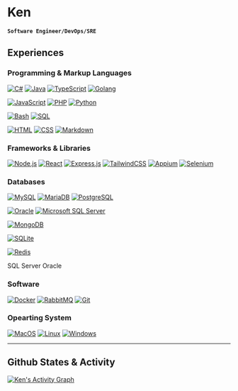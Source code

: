 # Ken

**`Software Engineer/DevOps/SRE`**

## Experiences

### Programming & Markup Languages

<a target="_blank" href="https://github.com/search?q=user%3Aken2020n+language%3Acsharp"><img alt="C#" src="https://custom-icon-badges.demolab.com/badge/C%23-68217A.svg?logo=cs2&logoColor=white"></a>
<a href="https://github.com/search?q=user%3Aken2020n+language%3Ajava"><img alt="Java" src="https://custom-icon-badges.demolab.com/badge/Java-007396.svg?logo=java&logoColor=white"></a>
<a href="https://github.com/search?q=user%3Aken2020n+language%3AtypeScript"><img alt="TypeScript" src="https://img.shields.io/badge/TypeScript-007ACC.svg?logo=typescript&logoColor=white"></a>
<a href="https://github.com/search?q=user%3Aken2020n+language%3Ago"><img alt="Golang" src="https://custom-icon-badges.demolab.com/badge/Golang-00AED8.svg?logo=go&logoColor=white"></a>

<a href="https://github.com/search?q=user%3Aken2020n+language%3Ajavascript"><img alt="JavaScript" src="https://img.shields.io/badge/JavaScript-F7DF1E.svg?logo=javascript&logoColor=black"></a>
<a href="https://github.com/search?q=user%3Aken2020n+language%3Aphp"><img alt="PHP" src="https://img.shields.io/badge/PHP-777BB4.svg?logo=php&logoColor=white"></a>
<a href="https://github.com/search?q=user%3Aken2020n+language%3Apython"><img alt="Python" src="https://img.shields.io/badge/Python-14354C.svg?logo=python&logoColor=white"></a>

<a href="https://github.com/search?q=user%3Aken2020n+language%3Abash"><img alt="Bash" src="https://img.shields.io/badge/Bash-121011.svg?logo=gnu-bash&logoColor=white"></a>
<a href="https://github.com/search?q=user%3Aken2020n+language%3Asql"><img alt="SQL" src="https://custom-icon-badges.demolab.com/badge/SQL-025E8C.svg?logo=database&logoColor=white"></a>

<a href="https://github.com/search?q=user%3Aken2020n+language%3Ahtml"><img alt="HTML" src="https://img.shields.io/badge/HTML-E34F26.svg?logo=html5&logoColor=white"></a>
<a href="https://github.com/search?q=user%3Aken2020n+language%3Acss"><img alt="CSS" src="https://img.shields.io/badge/CSS-1572B6.svg?logo=css3&logoColor=white"></a>
<a href="https://github.com/search?q=user%3Aken2020n+language%3Amarkdown"><img alt="Markdown" src="https://img.shields.io/badge/Markdown-000000.svg?logo=markdown&logoColor=white"></a>

### Frameworks & Libraries

<a href="#"><img alt="Node.js" src="https://img.shields.io/badge/Node.js-43853D.svg?logo=node.js&logoColor=white"></a>
<a href="#"><img alt="React" src="https://img.shields.io/badge/React-20232a.svg?logo=react&logoColor=%2361DAFB"></a>
<a href="#"><img alt="Express.js" src="https://img.shields.io/badge/Express.js-404d59.svg?logo=express&logoColor=white"></a>
<a href="#"><img alt="TailwindCSS" src="https://img.shields.io/badge/TailwindCSS-38BCF8?logo=tailwindcss&logoColor=white"></a>
<a href="#"><img alt="Appium" src="https://img.shields.io/badge/Appium-4E2D77?logo=appium&logoColor=white"></a>
<a href="#"><img alt="Selenium" src="https://img.shields.io/badge/Selenium-00AE00?logo=selenium&logoColor=white"></a>

### Databases


<a href="#"><img alt="MySQL" src="https://img.shields.io/badge/MySQL-42759B.svg?logo=mysql&logoColor=white"></a>
<a href="#"><img alt="MariaDB" src="https://img.shields.io/badge/MariaDB-BD9667.svg?logo=mariadb&logoColor=white"></a>
<a href="#"><img alt="PostgreSQL" src="https://img.shields.io/badge/PostgreSQL-32648C.svg?logo=postgresql&logoColor=white"></a>

<a href="#"><img alt="Oracle" src="https://img.shields.io/badge/Oracle-F7131C?logo=oracle&logoColor=white"></a>
<a href="#"><img alt="Microsoft SQL Server" src="https://img.shields.io/badge/Microsoft%20SQL%20Server-F7131C?logo=microsoftsqlserver&logoColor=white"></a>

<a href="#"><img alt="MongoDB" src="https://img.shields.io/badge/MongoDB-06AB4E.svg?logo=mongodb&logoColor=white"></a>

<a href="#"><img alt="SQLite" src="https://img.shields.io/badge/SQLite-3495D0?logo=sqlite&logoColor=white"></a>

<a href="#"><img alt="Redis" src="https://img.shields.io/badge/Redis-D6362A?logo=redis&logoColor=white"></a>

SQL Server
Oracle

### Software

<a href="#"><img alt="Docker" src="https://img.shields.io/badge/Docker-2592E5?logo=docker&logoColor=white"></a>
<a href="#"><img alt="RabbitMQ" src="https://img.shields.io/badge/RabbitMQ-F76201?logo=rabbitmq&logoColor=white"></a>
<a href="#"><img alt="Git" src="https://img.shields.io/badge/Git-E84F31?logo=git&logoColor=white"></a>

### Opearting System

<a href="#"><img alt="MacOS" src="https://img.shields.io/badge/MacOS-585858?logo=macos&logoColor=white"></a>
<a href="#"><img alt="Linux" src="https://img.shields.io/badge/Linux-3A3A3A?logo=linux&logoColor=white"></a>
<a href="#"><img alt="Windows" src="https://img.shields.io/badge/Windows-0074CD?logo=windows&logoColor=white"></a>

---

## Github States & Activity

<a href="https://github.com/ashutosh00710/github-readme-activity-graph"><img alt="Ken's Activity Graph" src="https://github-readme-activity-graph.cyclic.app/graph/?username=ken2020n&theme=react&hide_border=true" /></a>

